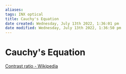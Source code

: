 ```yaml
---
aliases: 
tags: INX optical 
title: Cauchy's Equation
date created: Wednesday, July 13th 2022, 1:36:01 pm
date modified: Wednesday, July 13th 2022, 1:36:50 pm
---
```


# Cauchy's Equation

[Contrast ratio - Wikipedia](https://en.wikipedia.org/wiki/Contrast_ratio)